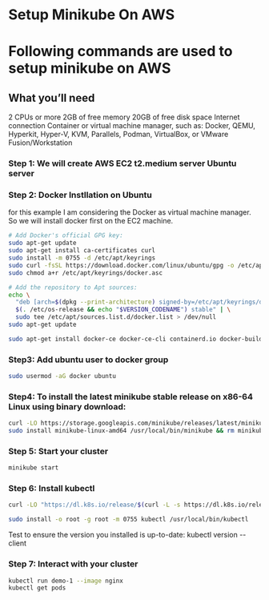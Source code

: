 # Setup Minikube On AWS
# Following commands are used to setup minikube on AWS

## What you’ll need
2 CPUs or more
2GB of free memory
20GB of free disk space
Internet connection
Container or virtual machine manager, such as: Docker, QEMU, Hyperkit, Hyper-V, KVM, Parallels, Podman, VirtualBox, or VMware Fusion/Workstation

### Step 1: We will create AWS EC2 t2.medium server Ubuntu server

### Step 2: Docker Instllation on Ubuntu
for this example I am considering the Docker as virtual machine manager.
So we will install docker first on the EC2 machine.

```sh
# Add Docker's official GPG key:
sudo apt-get update
sudo apt-get install ca-certificates curl
sudo install -m 0755 -d /etc/apt/keyrings
sudo curl -fsSL https://download.docker.com/linux/ubuntu/gpg -o /etc/apt/keyrings/docker.asc
sudo chmod a+r /etc/apt/keyrings/docker.asc

# Add the repository to Apt sources:
echo \
  "deb [arch=$(dpkg --print-architecture) signed-by=/etc/apt/keyrings/docker.asc] https://download.docker.com/linux/ubuntu \
  $(. /etc/os-release && echo "$VERSION_CODENAME") stable" | \
  sudo tee /etc/apt/sources.list.d/docker.list > /dev/null
sudo apt-get update

sudo apt-get install docker-ce docker-ce-cli containerd.io docker-buildx-plugin docker-compose-plugin -y

```

### Step3: Add ubuntu user to docker group 

```sh
sudo usermod -aG docker ubuntu
```

### Step4: To install the latest minikube stable release on x86-64 Linux using binary download:


```sh
curl -LO https://storage.googleapis.com/minikube/releases/latest/minikube-linux-amd64
sudo install minikube-linux-amd64 /usr/local/bin/minikube && rm minikube-linux-amd64
```
### Step 5: Start your cluster
```sh
minikube start
```
### Step 6: Install kubectl

```sh
curl -LO "https://dl.k8s.io/release/$(curl -L -s https://dl.k8s.io/release/stable.txt)/bin/linux/amd64/kubectl"

sudo install -o root -g root -m 0755 kubectl /usr/local/bin/kubectl
```
Test to ensure the version you installed is up-to-date:
kubectl version --client

### Step 7: Interact with your cluster
```sh
kubectl run demo-1 --image nginx
kubectl get pods
```

